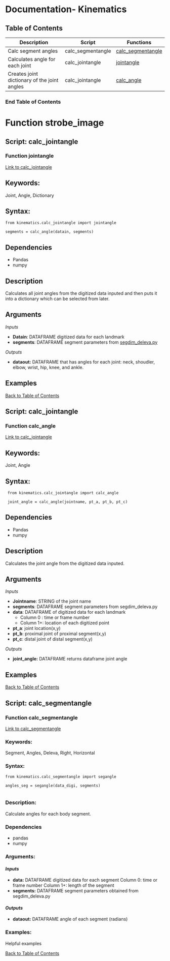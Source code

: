 # Documentation- Kinematics 

## Table of Contents 
| Description | Script |Functions |
| ------------- | ------------- | ------------- |
| Calc segment angles | calc_segmentangle | [calc_segmentangle](#function-calc_segmentangle) |
| Calculates angle for each joint| calc_jointangle | [jointangle](#function-jointangle) |
| Creates joint dictionary of the joint angles | calc_jointangle| [calc_angle](#function-calc_angle) |

### End Table of Contents  <br/>


# Function strobe_image

## Script: calc_jointangle
### Function jointangle

[Link to calc_jointangle](https://github.com/USCBiomechanicsLab/labcodes/blob/master/kinematics/calc_jointangle.py)


## Keywords:

Joint, Angle, Dictionary

## Syntax: 

```
from kinematics.calc_jointangle import jointangle

segments = calc_angle(datain, segments)
```

## Dependencies

* Pandas
* numpy

## Description 

Calculates  all joint angles from the digitized data inputed and then puts it into a dictionary which can be selected from later. 

## Arguments

*Inputs* 

* **Datain**: DATAFRAME digitized data for each landmark
* **segments**: DATAFRAME segment parameters from [segdim_deleva.py](https://github.com/USCBiomechanicsLab/labcodes/blob/master/CalcCOM/segdim_deleva.py)

*Outputs*

* **dataout:** DATAFRAME that has angles for each joint: neck, shoudler, elbow, wrist, hip, knee, and ankle.

## Examples

[Back to Table of Contents](#table-of-contents)


## Script: calc_jointangle
### Function calc_angle

[Link to calc_jointangle](https://github.com/USCBiomechanicsLab/labcodes/blob/master/kinematics/calc_jointangle.py)

## Keywords:

Joint, Angle

## Syntax:
```
 from kinematics.calc_jointangle import calc_angle
 
 joint_angle = calc_angle(jointname, pt_a, pt_b, pt_c)
```
## Dependencies

* Pandas
* numpy

## Description 
Calculates the joint angle from the digitized data inputed.

## Arguments

*Inputs* 

* **Jointname**: STRING of the joint name
* **segments**: DATAFRAME segment parameters from segdim_deleva.py
* **data**: DATAFRAME of digitized data for each landmark
    * Column 0 : time or frame number
    * Column 1+: location of each digitized point
* **pt_a**: joint location(x,y)
* **pt_b**: proximal joint of proximal segment(x,y)
* **pt_c**: distal joint of distal segment(x,y)

*Outputs*

* **joint_angle:** DATAFRAME returns dataframe joint angle

## Examples

[Back to Table of Contents](#table-of-contents)



## Script: calc_segmentangle
### Function calc_segmentangle

[Link to calc_segmentangle](https://github.com/USCBiomechanicsLab/labcodes/blob/master/kinematics/calc_segmentangle.py)

### **Keywords:**
Segment, Angles, Deleva, Right, Horizontal

### **Syntax:**
```
from kinematics.calc_segmentangle import segangle

angles_seg = segangle(data_digi, segments)
                              
```
### **Description:**<br/>
Calculate angles for each body segment.

### Dependencies
* pandas  
* numpy  
 
### **Arguments:**

#### *Inputs*

   * **data:** DATAFRAME digitized data for each segment
        Column 0: time or frame number
        Column 1+: length of the segment
   * **segments:** DATAFRAME segment parameters obtained from segdim_deleva.py
   
#### *Outputs*

   * **dataout:** DATAFRAME angle of each segment (radians)
   
### **Examples:**
Helpful examples

[Back to Table of Contents](#table-of-contents)    
